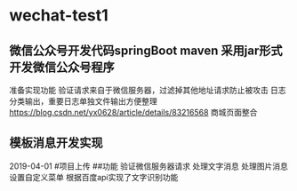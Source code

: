 # wechat-test1
微信公众号开发代码springBoot maven
采用jar形式开发微信公众号程序
-------------------------------------
准备实现功能
验证请求来自于微信服务器，过滤掉其他地址请求防止被攻击
日志分类输出，重要日志单独文件输出方便整理
https://blog.csdn.net/yx0628/article/details/83216568
商城页面整合

模板消息开发实现
-------------------------------------


2019-04-01
#项目上传
##功能
    验证微信服务器请求
    处理文字消息
    处理图片消息
    设置自定义菜单
    根据百度api实现了文字识别功能

